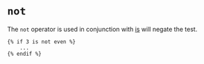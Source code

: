# `not`
The `not` operator is used in conjunction with [is](./is) will negate the test.

```twig
{% if 3 is not even %}
	...
{% endif %}
```